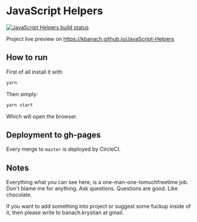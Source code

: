 # JavaScript Helpers

[![JavaScript Helpers build status](https://circleci.com/gh/kbanach/JavaScript-Helpers/tree/master.svg?&style=shield)](https://app.circleci.com/pipelines/github/kbanach/JavaScript-Helpers?filter=all)


Project live preview on https://kbanach.github.io/JavaScript-Helpers

## How to run

First of all install it with

```bash
yarn
```

Then simply:

```bash
yarn start
```

Which will open the browser.

## Deployment to gh-pages

Every merge to `master` is deployed by CircleCI.

## Notes

Everything what you can see here, is a one-man-one-tomuchfreetime job. Don't blame me for anything. Ask questions.
Questions are good. Like chocolate.

If you want to add something into project or suggest some fuckup inside of it, then please write
to banach.krystian at gmail.
